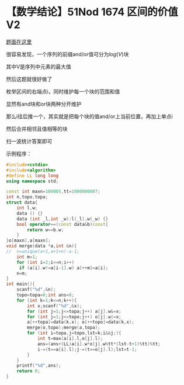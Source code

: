 # 【数学结论】51Nod 1674 区间的价值 V2

[题面在这里](http://www.51nod.com/onlineJudge/questionCode.html#!problemId=1674)



很容易发现，一个序列的前缀and/or值可分为$log(V)$块

其中V是序列中元素的最大值



然后这题就很好做了

枚举区间的右端点i，同时维护每一个块的范围和值

显然有and块和or块两种分开维护

那么i往后推一个，其实就是把每个块的值and/or上当前位置，再加上单点i

然后合并相邻且值相等的块

扫一波统计答案即可



示例程序：

```C++
#include<cstdio>
#include<algorithm>
#define LL long long
using namespace std;

const int maxn=100005,tt=1000000007;
int n,topo,topa;
struct data{
	int l,w;
	data () {}
	data (int _l,int _w):l(_l),w(_w) {}
	bool operator==(const data&b)const{
		return w==b.w;
	}
}o[maxn],a[maxn];
void merge(data *a,int &n){
//	n=unique(a+1,a+1+n)-a-1;
	int m=1;
	for (int i=2;i<=n;i++)
	 if (a[i].w!=a[i-1].w) a[++m]=a[i];
	n=m;
}
int main(){
	scanf("%d",&n);
	topo=topa=0;int ans=0;
	for (int k=1;k<=n;k++){
		int x;scanf("%d",&x);
		for (int j=1;j<=topa;j++) a[j].w&=x;
		for (int j=1;j<=topo;j++) o[j].w|=x;
		a[++topa]=data(k,x); o[++topo]=data(k,x);
		merge(o,topo);merge(a,topa);
		for (int i=topa,j=topo,lst=k;i&&j;){
			int t=max(a[i].l,o[j].l);
			ans=(ans+(LL)a[i].w*o[j].w%tt*(lst-t+1)%tt)%tt;
			i-=(t==a[i].l);j-=(t==o[j].l);lst=t-1;
		}
	}
	printf("%d",ans);
	return 0;
}
```


